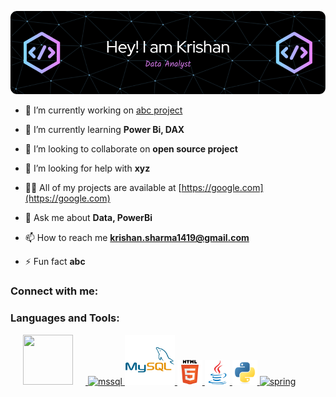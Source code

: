 ![MasterHead](github-header-image.png)

- 🔭 I’m currently working on [abc project](https://google.com)

- 🌱 I’m currently learning **Power Bi, DAX**

- 👯 I’m looking to collaborate on **open source project**

- 🤝 I’m looking for help with **xyz**

- 👨‍💻 All of my projects are available at [https://google.com](https://google.com)

- 💬 Ask me about **Data, PowerBi**

- 📫 How to reach me **krishan.sharma1419@gmail.com**

- ⚡ Fun fact **abc**

<h3 align="left">Connect with me:</h3>
<p align="left">
</p>

<h3 align="left">Languages and Tools:</h3>
<p align="left"> 
<a href="https://powerbi.microsoft.com/en-au/" target="_blank"> <img src="https://incrementalgroup.co.uk/wp-content/uploads/2019/04/powerbi-logo.png" width="80" height="80" hspace="20"/> </a> 
<a href="https://www.microsoft.com/en-us/sql-server" target="_blank"> <img src="https://www.svgrepo.com/show/303229/microsoft-sql-server-logo.svg" alt="mssql" width="80" height="80"/> </a> 
<a href="https://www.mysql.com/" target="_blank" rel="noreferrer"> <img src="https://raw.githubusercontent.com/devicons/devicon/master/icons/mysql/mysql-original-wordmark.svg" alt="mysql" width="80" height="80"/> </a> 
<a href="https://www.w3.org/html/" target="_blank" rel="noreferrer"> <img src="https://raw.githubusercontent.com/devicons/devicon/master/icons/html5/html5-original-wordmark.svg" alt="html5" width="40" height="40"/> </a> 
<a href="https://www.java.com" target="_blank" rel="noreferrer"> <img src="https://raw.githubusercontent.com/devicons/devicon/master/icons/java/java-original.svg" alt="java" width="40" height="40"/> </a> 
<a href="https://www.python.org" target="_blank" rel="noreferrer"> <img src="https://raw.githubusercontent.com/devicons/devicon/master/icons/python/python-original.svg" alt="python" width="40" height="40"/> </a> 
<a href="https://spring.io/" target="_blank" rel="noreferrer"> <img src="https://www.vectorlogo.zone/logos/springio/springio-icon.svg" alt="spring" width="40" height="40"/> </a> </p>
